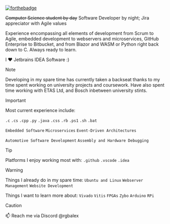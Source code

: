 [![forthebadge](https://forthebadge.com/images/badges/built-by-crips.svg)](https://forthebadge.com)

~~Computer Science student by day~~ Software Developer by night; Jira appreciator with Agile values

Experience encompassing all elements of development from Scrum to Agile, embedded development to webservers and microservices, 
GitHub Enterprise to Bitbucket, and from Blazor and WASM or Python right back down to C. Always ready to learn.

I ❤️ Jetbrains IDEA Software :)

> [!NOTE]
> Developing in my spare time has currently taken a backseat thanks to my time spent working on university projects and coursework. Have also spent time working with ETAS Ltd, and Bosch inbetween university stints.

> [!IMPORTANT]
> Most current experience include:
>
> `.c` `.cs` `.cpp`  `.py` `.java` `.css` `.rb` `.ps1` `.sh` `.bat`
>
> `Embedded Software` `Microservices` `Event-Driven Architectures`
> 
> `Automotive Software Development` `Assembly and Hardware Debugging`

> [!TIP]
> Platforms I enjoy working most with: `.github` `.vscode` `.idea`

> [!WARNING]
> Things I already do in my spare time: `Ubuntu and Linux` `Webserver Management` `Website Development`
> 
> Things I want to learn more about: `Vivado` `Vitis` `FPGAs` `Zybo` `Arduino` `RPi`

> [!CAUTION]
> 📫 Reach me via Discord @rgbalex




<!---
rgbalex/rgbalex is a ✨ special ✨ repository because its `README.md` (this file) appears on your GitHub profile.
You can click the Preview link to take a look at your changes.
--->
